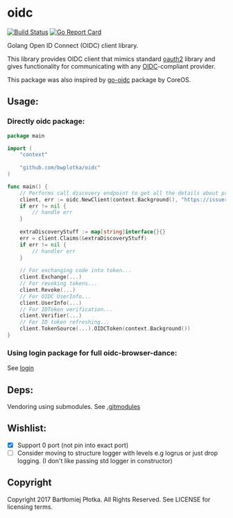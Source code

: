 # oidc
[![Build Status](https://travis-ci.org/bwplotka/oidc.svg?branch=master)](https://travis-ci.org/bwplotka/oidc)
[![Go Report Card](https://goreportcard.com/badge/github.com/bwplotka/oidc)](https://goreportcard.com/report/github.com/bwplotka/oidc)


Golang Open ID Connect (OIDC) client library.

This library provides OIDC client that mimics standard [oauth2](https://github.com/golang/oauth2) library and gives functionality 
for communicating with any [OIDC](http://openid.net/specs/openid-connect-core-1_0.html)-compliant provider.
 
This package was also inspired by [go-oidc](https://github.com/coreos/go-oidc) package by CoreOS.

## Usage:

### Directly oidc package:

```go
package main

import (
    "context"
    
    "github.com/bwplotka/oidc"
)

func main() {
    // Performs call discovery endpoint to get all the details about provider.
    client, err := oidc.NewClient(context.Background(), "https://issuer-oidc.org")
    if err != nil {
        // handle err
    }
    
    extraDiscoveryStuff := map[string]interface{}{}
    err = client.Claims(&extraDiscoveryStuff)
    if err != nil {
        // handler err
    }
    
    // For exchanging code into token...
    client.Exchange(...)
    // For revoking tokens...
    client.Revoke(...)
    // For OIDC UserInfo...
    client.UserInfo(...)
    // For IDToken verification...
    client.Verifier(...)
    // For ID token refreshing...
    client.TokenSource(...).OIDCToken(context.Background())
}
```

### Using login package for full oidc-browser-dance: 

See [login](./login/README.md)

## Deps:

Vendoring using submodules. See [.gitmodules](.gitmodules)
 

## Wishlist:

* [x] Support 0 port (not pin into exact port)
* [ ] Consider moving to structure logger with levels e.g logrus or just drop logging. (I don't like passing std logger in constructor)
   
## Copyright 
Copyright 2017 Bartłomiej Płotka. All Rights Reserved.
See LICENSE for licensing terms.
